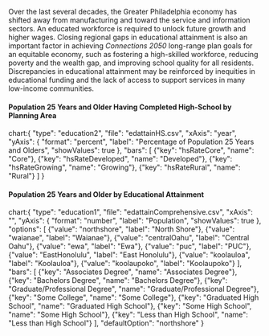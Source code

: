 Over the last several decades, the Greater Philadelphia economy has shifted away from manufacturing and toward the service and information sectors. An educated workforce is required to unlock future growth and higher wages. Closing regional gaps in educational attainment is also an important factor in achieving _Connections 2050_ long-range plan goals for an equitable economy, such as fostering a high-skilled workforce, reducing poverty and the wealth gap, and improving school quality for all residents. Discrepancies in educational attainment may be reinforced by inequities in educational funding and the lack of access to support services in many low-income communities.

#### Population 25 Years and Older Having Completed High-School by Planning Area

chart:{
"type": "education2",
"file": "edattainHS.csv",
"xAxis": "year",
"yAxis": {
"format": "percent",
"label": "Percentage of Population 25 Years and Olders",
"showValues": true
},
"bars": [
{"key": "hsRateCore", "name": "Core"},
{"key": "hsRateDeveloped", "name": "Developed"},
{"key": "hsRateGrowing", "name": "Growing"},
{"key": "hsRateRural", "name": "Rural"}
]
}

#### Population 25 Years and Older by Educational Attainment

chart:{
"type": "education1",
"file": "edattainComprehensive.csv",
"xAxis": "",
"yAxis": {
"format": "number",
"label": "Population",
"showValues": true
},
"options": [
{"value": "northshore", "label": "North Shore"},
{"value": "waianae", "label": "Waianae"},
{"value": "centralOahu", "label": "Central Oahu"},
{"value": "ewa", "label": "Ewa"},
{"value": "puc", "label": "PUC"},
{"value": "EastHonolulu", "label": "East Honolulu"},
{"value": "koolauloa", "label": "Koolauloa"},
{"value": "koolaupoko", "label": "Koolaupoko"}
],
"bars": [
{"key": "Associates Degree", "name": "Associates Degree"},
{"key": "Bachelors Degree", "name": "Bachelors Degree"},
{"key": "Graduate/Professional Degree", "name": "Graduate/Professional Degree"},
{"key": "Some College", "name": "Some College"},
{"key": "Graduated High School", "name": "Graduated High School"},
{"key": "Some High School", "name": "Some High School"},
{"key": "Less than High School", "name": "Less than High School"}
],
"defaultOption": "northshore"
}

